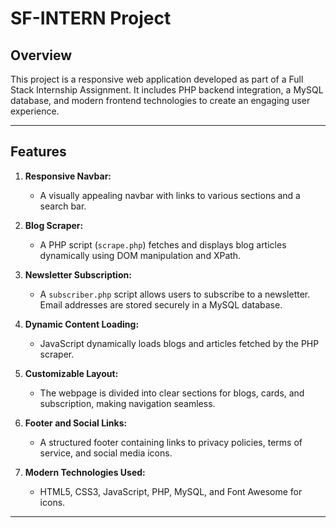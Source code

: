 # SF-INTERN Project


## Overview
This project is a responsive web application developed as part of a Full Stack Internship Assignment. It includes PHP backend integration, a MySQL database, and modern frontend technologies to create an engaging user experience.

---

## Features
1. **Responsive Navbar:** 
   - A visually appealing navbar with links to various sections and a search bar.

2. **Blog Scraper:** 
   - A PHP script (`scrape.php`) fetches and displays blog articles dynamically using DOM manipulation and XPath.

3. **Newsletter Subscription:**
   - A `subscriber.php` script allows users to subscribe to a newsletter. Email addresses are stored securely in a MySQL database.

4. **Dynamic Content Loading:**
   - JavaScript dynamically loads blogs and articles fetched by the PHP scraper.

5. **Customizable Layout:**
   - The webpage is divided into clear sections for blogs, cards, and subscription, making navigation seamless.

6. **Footer and Social Links:**
   - A structured footer containing links to privacy policies, terms of service, and social media icons.

7. **Modern Technologies Used:**
   - HTML5, CSS3, JavaScript, PHP, MySQL, and Font Awesome for icons.

---

